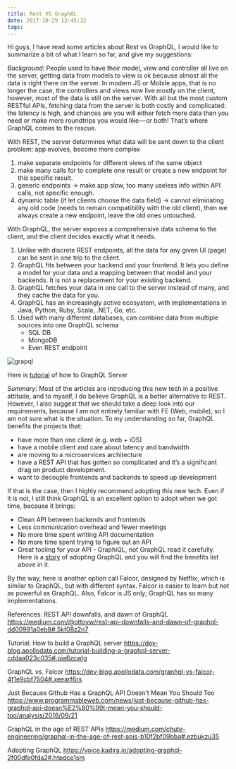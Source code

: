 ```yaml
---
title: Rest VS GraphQL
date: 2017-10-29 13:45:32
tags:
---
```


Hi guys, I have read some articles about Rest vs GraphQL, I would like to summarize a bit of what I learn so far, and give my suggestions:

*Background*:
People used to have their model, view and controller all live on the server, getting data from models to view is ok because almost all the data is right there on the server. In modern JS or Mobile apps, that is no longer the case, the controllers and views now live mostly on the client, however, most of the data is still on the server. With all but the most custom RESTful APIs, fetching data from the server is both costly and complicated: the latency is high, and chances are you will either fetch more data than you need or make more roundtrips you would like — or both! That’s where GraphQL comes to the rescue.

With REST, the server determines what data will be sent down to the client
problem: app evolves, become more complex
1. make separate endpoints for different views of the same object
2. make many calls for to complete one result or create a new endpoint for this specific result.
3. generic endpoints -> make app slow, too many useless info within API calls, not specific enough.
4. dynamic table (if let clients choose the data field) -> cannot eliminating any old code (needs to remain compatibility with the old client), then we always create a new endpoint, leave the old ones untouched.

With GraphQL, the server exposes a comprehensive data schema to the client, and the client decides exactly what it needs. 
1. Unlike with discrete REST endpoints, all the data for any given UI (page) can be sent in one trip to the client.
2. GraphQL fits between your backend and your frontend. It lets you define a model for your data and a mapping between that model and your backends. It is not a replacement for your existing backend.
3. GraphQL fetches your data in one call to the server instead of many, and they cache the data for you.
4. GraphQL has an increasingly active ecosystem, with implementations in Java, Python, Ruby, Scala, .NET, Go, etc.
5. Used with many different databases, can combine data from multiple sources into one GraphQL schema
    * SQL DB
    * MongoDB
    * Even REST endpoint

![grapql](https://philsblog.b-cdn.net/images/grapql.png "grapql")

Here is [tutorial](https://dev-blog.apollodata.com/tutorial-building-a-graphql-server-cddaa023c035#.pia6zcwlg) of how to GraphQL Server

*Summary*:
Most of the articles are introducing this new tech in a positive attitude, and to myself, I do believe GraphQL is a better alternative to REST. However, I also suggest that we should take a deep look into our requirements, because I am not entirely familiar with FE (Web, mobile), so I am not sure what is the situation. To my understanding so far, GraphQL benefits the projects that:
* have more than one client (e.g. web + iOS)
* have a mobile client and care about latency and bandwidth
* are moving to a microservices architecture
* have a REST API that has gotten so complicated and it’s a significant drag on product development.
* want to decouple frontends and backends to speed up development

If that is the case, then I highly recommend adopting this new tech. Even if it is not, I still think GraphQL is an excellent option to adopt when we got time, because it brings:

* Clean API between backends and frontends
* Less communication overhead and fewer meetings
* No more time spent writing API documentation
* No more time spent trying to figure out an API
* Great tooling for your API - GraphiQL, not GraphQL read it carefully.
Here is a [story](https://voice.kadira.io/adopting-graphql-2f00dfe0fda2#.htpdce1sm) of adopting GraphQL and you will find the benefits list above in it.

By the way, here is another option call Falcor, designed by Netflix, which is similar to GraphQL, but with different syntax. Falcor is easier to learn but not as powerful as GraphQL. Also, Falcor is JS only; GraphQL has so many implementations.

References:
REST API downfalls, and dawn of GraphQL
https://medium.com/@ottovw/rest-api-downfalls-and-dawn-of-graphql-dd00991a0eb8#.5kf08z2n7

Tutorial: How to build a GraphQL server
https://dev-blog.apollodata.com/tutorial-building-a-graphql-server-cddaa023c035#.pia6zcwlg

GraphQL vs. Falcor
https://dev-blog.apollodata.com/graphql-vs-falcor-4f1e9cbf7504#.xeearf6rs

Just Because Github Has a GraphQL API Doesn’t Mean You Should Too
https://www.programmableweb.com/news/just-because-github-has-graphql-api-doesn%E2%80%99t-mean-you-should-too/analysis/2016/09/21

GraphQL in the age of REST APIs
https://medium.com/chute-engineering/graphql-in-the-age-of-rest-apis-b10f2bf09bba#.ezbukzu35

Adopting GraphQL
https://voice.kadira.io/adopting-graphql-2f00dfe0fda2#.htpdce1sm
